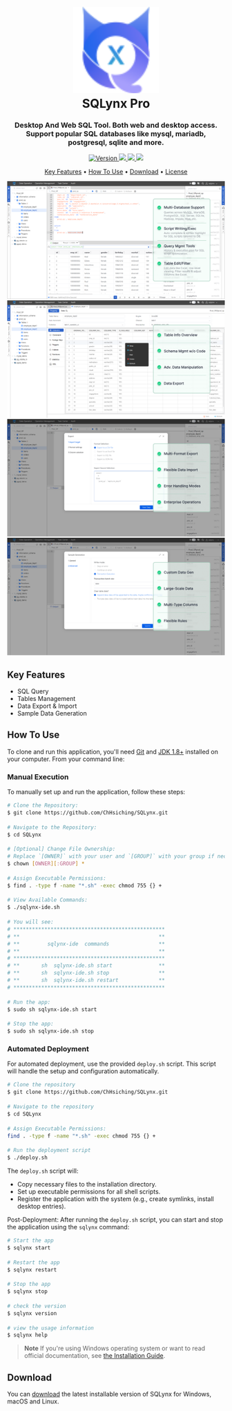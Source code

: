 <h1 align="center">
  <br>
  <a href="https://www.sqlynx.com"><img src="./sqlynx-icon.svg" alt="SQLynx" width="200"></a>
  <br>
  SQLynx Pro
  <br>
</h1>

<h3 align="center">Desktop And Web SQL Tool. Both web and desktop access. Support popular SQL databases like mysql, mariadb, postgresql, sqlite and more. </h3>

<p align="center">
  <!-- <a href="https://badge.fury.io/js/electron-markdownify">
    <img src="https://img.shields.io/github/release/owner/repo.svg"
         alt="Version">
  </a> -->
  <a href="https://badge.fury.io/js/electron-markdownify">
    <img src="https://img.shields.io/badge/version-3.5.0-red"
         alt="Version">
  <a href="https://jdk.java.net/java-se-ri/8-MR6">
    <img src="https://img.shields.io/badge/jdk-8+-blue">
  </a>
  <a href="https://saythanks.io/to/bullredeyes@gmail.com">
      <img src="https://img.shields.io/badge/service@sqlynx.com-%E2%98%BC-1EAEDB.svg">
  </a>
  <a href="https://www.paypal.me/AmitMerchant">
    <img src="https://img.shields.io/badge/docs-80%25-brightgreen">
  </a>
</p>

<p align="center">
  <a href="#key-features">Key Features</a> •
  <a href="#how-to-use">How To Use</a> •
  <a href="#download">Download</a> •
  <a href="#license">License</a>
</p>

![screenshot](./images/sql-query-show.png)
![screenshot](./images/table-management-show.png)
![screenshot](./images/data-export-import-show.png)
![screenshot](./images/sample-data-generation-show.png)

## Key Features
- SQL Query
- Tables Management
- Data Export & Import
- Sample Data Generation

## How To Use

To clone and run this application, you'll need [Git](https://git-scm.com) and [JDK 1.8+](https://jdk.java.net/java-se-ri/8-MR6) installed on your computer. From your command line:

### Manual Execution

To manually set up and run the application, follow these steps:

```bash
# Clone the Repository:
$ git clone https://github.com/ChHsiching/SQLynx.git

# Navigate to the Repository:
$ cd SQLynx

# [Optional] Change File Ownership:
# Replace `[OWNER]` with your user and `[GROUP]` with your group if necessary.
$ chown [OWNER][:GROUP] *

# Assign Executable Permissions:
$ find . -type f -name "*.sh" -exec chmod 755 {} +

# View Available Commands:
$ ./sqlynx-ide.sh

# You will see:
# *************************************************
# **                                             **
# **         sqlynx-ide  commands                **
# **                                             **
# *************************************************
# **       sh  sqlynx-ide.sh start               **
# **       sh  sqlynx-ide.sh stop                **
# **       sh  sqlynx-ide.sh restart             **
# *************************************************

# Run the app:
$ sudo sh sqlynx-ide.sh start

# Stop the app:
$ sudo sh sqlynx-ide.sh stop
```

### Automated Deployment

For automated deployment, use the provided `deploy.sh` script. This script will handle the setup and configuration automatically.

```bash
# Clone the repository
$ git clone https://github.com/ChHsiching/SQLynx.git
   
# Navigate to the repository
$ cd SQLynx

# Assign Executable Permissions:
find . -type f -name "*.sh" -exec chmod 755 {} +

# Run the deployment script
$ ./deploy.sh
```
The `deploy.sh` script will:
- Copy necessary files to the installation directory.
- Set up executable permissions for all shell scripts.
- Register the application with the system (e.g., create symlinks, install desktop entries).

Post-Deployment:
After running the `deploy.sh` script, you can start and stop the application using the `sqlynx` command:

```bash
# Start the app
$ sqlynx start

# Restart the app
$ sqlynx restart

# Stop the app
$ sqlynx stop

# check the version
$ sqlynx version

# view the usage information
$ sqlynx help
```

> **Note**
> If you're using Windows operating system or want to read official documentation, see [the Installation Guide](https://www.sqlynx.com/content/document/en_version/SQLynx_installation%20documentation_v3.0.0.pdf).

## Download

You can [download](https://www.sqlynx.com/download/) the latest installable version of SQLynx for Windows, macOS and Linux.